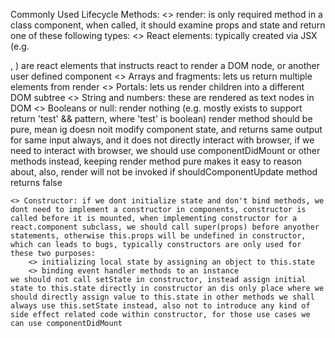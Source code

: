 Commonly Used Lifecycle Methods:
    <> render: is only required method in a class component, when called, it should examine props and state and return one of these following types:
        <> React elements: typically created via JSX (e.g. <div />, <SomeComponent />) are react elements that instructs react to render a DOM node, or another user defined component
        <> Arrays and fragments: lets us return multiple elements from render
        <> Portals: lets us render children into a different DOM subtree
        <> String and numbers: these are rendered as text nodes in DOM
        <> Booleans or null: render nothing (e.g. mostly exists to support return 'test' && <Component /> pattern, where 'test' is boolean)
    render method should be pure, mean ig doesn noit modify component state, and returns same output for same input always, and it does not directly interact with browser, if we need to interact with browser, we should use componentDidMount or other methods instead, keeping render method pure makes it easy to reason about, also, render will not be invoked if shouldComponentUpdate method returns false

    <> Constructor: if we dont initialize state and don't bind methods, we dont need to implement a constructor in components, constructor is called before it is mounted, when implementing constructor for a react.component subclass, we should call super(props) before anyother statements, otherwise this.props will be undefined in constructor, which can leads to bugs, typically constructors are only used for these two purposes:
        <> initializing local state by assigning an object to this.state
        <> binding event handler methods to an instance
    we should not call setState in constructor, instead assign initial state to this.state directly in constructor an dis only place where we should directly assign value to this.state in other methods we shall always use this.setState instead, also not to introduce any kind of side effect related code within constructor, for those use cases we can use componentDidMount

